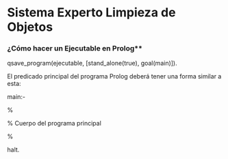 # Sistema Experto Limpieza de Objetos

### ¿Cómo hacer un Ejecutable en Prolog** 
qsave_program(ejecutable, [stand_alone(true), goal(main)]).

El predicado principal del programa Prolog deberá tener una forma similar a esta:

main:-

%

% Cuerpo del programa principal

%

halt.

